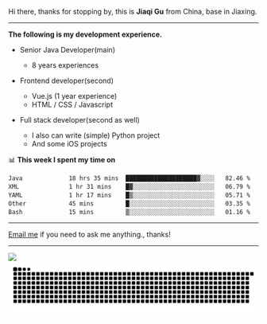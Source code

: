Hi there, thanks for stopping by, this is **Jiaqi Gu** from China, base in Jiaxing.

---

**The following is my development experience.**

- Senior Java Developer(main)
  - 8 years experiences

- Frontend developer(second)
  - Vue.js (1 year experience)
  - HTML / CSS / Javascript
  
- Full stack developer(second as well)
  - I also can write (simple) Python project
  - And some iOS projects

📊 **This week I spent my time on**
<!--START_SECTION:waka-->

```txt
Java             18 hrs 35 mins  ████████████████████▓░░░░   82.46 %
XML              1 hr 31 mins    █▓░░░░░░░░░░░░░░░░░░░░░░░   06.79 %
YAML             1 hr 17 mins    █▒░░░░░░░░░░░░░░░░░░░░░░░   05.71 %
Other            45 mins         █░░░░░░░░░░░░░░░░░░░░░░░░   03.35 %
Bash             15 mins         ▒░░░░░░░░░░░░░░░░░░░░░░░░   01.16 %
```

<!--END_SECTION:waka-->

---

[Email me](mailto:htk2klwgr@mozmail.com?subject=Hiring_from_GitHub) if you need to ask me anything., thanks!

---

![]( https://visitor-badge.glitch.me/badge?page_id=githubgujiaqi)
![]( https://github.com/droid-Q/droid-Q/raw/output/github-contribution-grid-snake.svg#gh-dark-mode-only)
